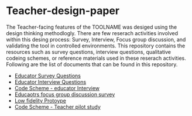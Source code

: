 # Teacher-design-paper
The Teacher-facing features of the TOOLNAME was desiged using the design thinking methodlogly. There are few reserach activities involved within this desing process: Survey, Interview, Focus group discussion, and validating the tool in controlled environments. 
This repository contains the resources such as survey questions, interview questions, qualitative codeing schemes, or reference materials used in these reserach activities. Following are the list of documents that can be found in this repository.<br/>

- [Educator Survey Questions](https://github.com/bhagyamaheshi/Teacher-design-paper/blob/main/Educator%20survey.pdf)
- [Educator Interview Questions](https://github.com/bhagyamaheshi/Teacher-design-paper/blob/main/Educator%20interview%20questions_.pdf)
- [Code Scheme - educator Interview](https://github.com/bhagyamaheshi/Teacher-design-paper/blob/main/Coding%20scheme_%20Educator%20interview.pdf)
- [Educaotrs focus group discussion survey]([https://github.com/bhagyamaheshi/Teacher-design-paper/blob/main/Consent%20and%20Survey%20-%20Focus%20Group%20Discussion.pdf](https://github.com/bhagyamaheshi/Teacher-design-paper/blob/main/Focus%20Group%20Discussion%20Survey.pdf))
- [Low fidelity Protoype](https://github.com/bhagyamaheshi/Teacher-design-paper/blob/main/Feedback%20tool%20prototype.pdf)
- [Code Scheme - Teacher pilot study](https://github.com/bhagyamaheshi/Teacher-design-paper/blob/main/Code%20Scheme%20-%20Teacher%20Pilot%20Study.pdf)



